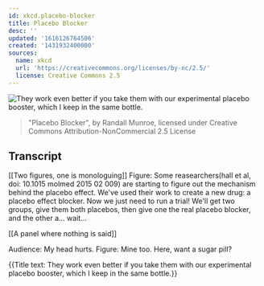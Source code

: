 ```yaml
---
id: xkcd.placebo-blocker
title: Placebo Blocker
desc: ''
updated: '1616126764506'
created: '1431932400000'
sources:
  name: xkcd
  url: 'https://creativecommons.org/licenses/by-nc/2.5/'
  license: Creative Commons 2.5
---
```

![They work even better if you take them with our experimental placebo booster, which I keep in the same bottle.](https://imgs.xkcd.com/comics/placebo_blocker.png)
> "Placebo Blocker", by Randall Munroe, licensed under Creative Commons Attribution-NonCommercial 2.5 License

## Transcript
[[Two figures, one is monologuing]]
Figure: Some reasearchers(hall et al, doi: 10.1015
molmed 2015 02 009) are starting to figure out the mechanism behind the placebo effect. 
We've used their work to create a new drug: a placebo effect blocker.
Now we just need to run a trial! We'll get two groups, give them both placebos, then give one the real placebo blocker, and the other a... wait...

[[A panel where nothing is said]]

Audience: My head hurts.
Figure: Mine too. Here, want a sugar pill?

{{Title text: They work even better if you take them with our experimental placebo booster, which I keep in the same bottle.}}
